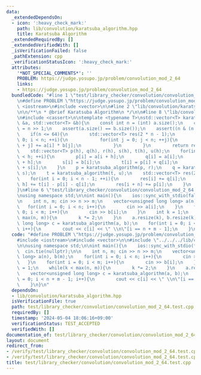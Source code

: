 ```yaml
---
data:
  _extendedDependsOn:
  - icon: ':heavy_check_mark:'
    path: lib/convolution/karatsuba_algorithm.hpp
    title: Karatsuba Algorithm
  _extendedRequiredBy: []
  _extendedVerifiedWith: []
  _isVerificationFailed: false
  _pathExtension: cpp
  _verificationStatusIcon: ':heavy_check_mark:'
  attributes:
    '*NOT_SPECIAL_COMMENTS*': ''
    PROBLEM: https://judge.yosupo.jp/problem/convolution_mod_2_64
    links:
    - https://judge.yosupo.jp/problem/convolution_mod_2_64
  bundledCode: "#line 1 \"test/library_checker/convolution/convolution_mod_2_64.test.cpp\"\
    \n#define PROBLEM \"https://judge.yosupo.jp/problem/convolution_mod_2_64\"\n#include\
    \ <iostream>\n#include <vector>\n\n#line 2 \"lib/convolution/karatsuba_algorithm.hpp\"\
    \n\n/**\n * @brief Karatsuba Algorithm\n */\n\n#line 8 \"lib/convolution/karatsuba_algorithm.hpp\"\
    \n#include <cassert>\n\ntemplate <typename T>\nstd::vector<T> karatsuba_algorithm(std::vector<T>\
    \ &a, std::vector<T> &b){\n    const int n = (int) a.size();\n    const int h\
    \ = n >> 1;\n    assert(a.size() == b.size());\n    assert((n & (n - 1)) == 0);\n\
    \    if(n <= 64){\n        std::vector<T> res(2 * n - 1);\n        for(int i =\
    \ 0; i < n; ++i){\n            for(int j = 0; j < n; ++j){\n                res[i\
    \ + j] += a[i] * b[j];\n            }\n        }\n        return res;\n    }\n\
    \    std::vector<T> p(h), q(h), r(h), s(h), t(h), u(h);\n    for(int i = 0; i\
    \ < h; ++i){\n        p[i] = a[i + h];\n        q[i] = a[i];\n        r[i] = b[i\
    \ + h];\n        s[i] = b[i];\n        t[i] = p[i] + q[i];\n        u[i] = r[i]\
    \ + s[i];\n    }\n    p = karatsuba_algorithm(p, r);\n    q = karatsuba_algorithm(q,\
    \ s);\n    t = karatsuba_algorithm(t, u);\n    std::vector<T> res(2 * n - 1, 0);\n\
    \    for(int i = 0; i < n - 1; ++i){\n        res[i] += q[i];\n        res[i +\
    \ h] += t[i] - p[i] - q[i];\n        res[i + n] += p[i];\n    }\n    return res;\n\
    }\n#line 6 \"test/library_checker/convolution/convolution_mod_2_64.test.cpp\"\n\
    \nusing namespace std;\n\nint main(){\n    ios::sync_with_stdio(false);\n    cin.tie(nullptr);\n\
    \n    int n, m; cin >> n >> m;\n    vector<unsigned long long> a(n), b(m);\n \
    \   for(int i = 0; i < n; i++){\n        cin >> a[i];\n    }\n    for(int i =\
    \ 0; i < m; i++){\n        cin >> b[i];\n    }\n    int k = 1;\n    while(k <\
    \ max(n, m)){\n        k *= 2;\n    }\n    a.resize(k), b.resize(k);\n    vector<unsigned\
    \ long long> c = karatsuba_algorithm(a, b);\n    for(int i = 0; i < n + m - 1;\
    \ i++){\n        cout << c[i] << \" \\n\"[i == n + m - 1];\n    }\n}\n"
  code: "#define PROBLEM \"https://judge.yosupo.jp/problem/convolution_mod_2_64\"\n\
    #include <iostream>\n#include <vector>\n\n#include \"../../../lib/convolution/karatsuba_algorithm.hpp\"\
    \n\nusing namespace std;\n\nint main(){\n    ios::sync_with_stdio(false);\n  \
    \  cin.tie(nullptr);\n\n    int n, m; cin >> n >> m;\n    vector<unsigned long\
    \ long> a(n), b(m);\n    for(int i = 0; i < n; i++){\n        cin >> a[i];\n \
    \   }\n    for(int i = 0; i < m; i++){\n        cin >> b[i];\n    }\n    int k\
    \ = 1;\n    while(k < max(n, m)){\n        k *= 2;\n    }\n    a.resize(k), b.resize(k);\n\
    \    vector<unsigned long long> c = karatsuba_algorithm(a, b);\n    for(int i\
    \ = 0; i < n + m - 1; i++){\n        cout << c[i] << \" \\n\"[i == n + m - 1];\n\
    \    }\n}\n"
  dependsOn:
  - lib/convolution/karatsuba_algorithm.hpp
  isVerificationFile: true
  path: test/library_checker/convolution/convolution_mod_2_64.test.cpp
  requiredBy: []
  timestamp: '2024-05-04 18:06:16+09:00'
  verificationStatus: TEST_ACCEPTED
  verifiedWith: []
documentation_of: test/library_checker/convolution/convolution_mod_2_64.test.cpp
layout: document
redirect_from:
- /verify/test/library_checker/convolution/convolution_mod_2_64.test.cpp
- /verify/test/library_checker/convolution/convolution_mod_2_64.test.cpp.html
title: test/library_checker/convolution/convolution_mod_2_64.test.cpp
---
```

